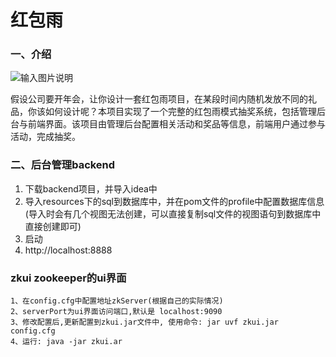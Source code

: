 # 红包雨
### 一、介绍

![输入图片说明](https://images.gitee.com/uploads/images/2020/0811/151300_85568341_800553.jpeg "红包雨.jpg")

假设公司要开年会，让你设计一套红包雨项目，在某段时间内随机发放不同的礼品，你该如何设计呢？本项目实现了一个完整的红包雨模式抽奖系统，包括管理后台与前端界面。该项目由管理后台配置相关活动和奖品等信息，前端用户通过参与活动，完成抽奖。
​	

### 二、后台管理backend

1.   下载backend项目，并导入idea中
2.   导入resources下的sql到数据库中，并在pom文件的profile中配置数据库信息
   (导入时会有几个视图无法创建，可以直接复制sql文件的视图语句到数据库中直接创建即可)
3.   启动
4.   http://localhost:8888

### zkui zookeeper的ui界面
    1、在config.cfg中配置地址zkServer(根据自己的实际情况)
    2、serverPort为ui界面访问端口,默认是 localhost:9090
    3、修改配置后,更新配置到zkui.jar文件中, 使用命令: jar uvf zkui.jar config.cfg
    4、运行: java -jar zkui.ar
